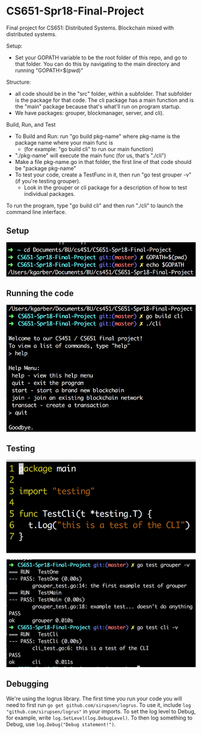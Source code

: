 # CS651-Spr18-Final-Project
Final project for CS651: Distributed Systems. Blockchain mixed with distributed systems.

Setup:

* Set your GOPATH variable to be the root folder of this repo, and go to that folder. You can do this by navigating to the main directory and running "GOPATH=\$(pwd)"

Structure:

* all code should be in the "src" folder, within a subfolder. That subfolder is the package for that code. The cli package has a main function and is the "main" package because that's what'll run on program startup.
* We have packages: grouper, blockmanager, server, and cli).

Build, Run, and Test

* To Build and Run: run "go build pkg-name" where pkg-name is the package name where your main func is 
  * (for example: "go build cli" to run our main function)
* "./pkg-name" will execute the main func (for us, that's "./cli")
* Make a file pkg-name.go in that folder, the first line of that code should be "package pkg-name"
* To test your code, create a TestFunc in it, then run "go test grouper -v" (if you're testing grouper). 
  * Look in the grouper or cli package for a description of how to test individual packages.

To run the program, type "go build cli" and then run "./cli" to launch the command line interface.

## Setup

![](imgs/setup.png)

## Running the code

![](imgs/running.png)

## Testing

![](imgs/testcode.png)

![](imgs/testing.png)

## Debugging

We're using the logrus library. The first time you run your code you will need to first run `go get github.com/sirupsen/logrus`. To use it, include `log "github.com/sirupsen/logrus"` in your imports. To set the log level to Debug, for example, write `log.SetLevel(log.DebugLevel)`. To then log something to Debug, use `log.Debug("Debug statement!")`.

